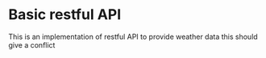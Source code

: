 # Basic restful API
This is an implementation of restful API to provide weather data
this should give a conflict 